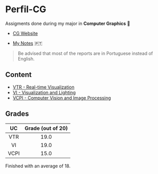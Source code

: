 # Perfil-CG

Assigments done during my major in **Computer Graphics** 👾

* [CG Website](https://uce-cg.di.uminho.pt/)

* [My Notes](https://wide-joke-855.notion.site/Computa-o-Gr-fica-MEI-ddc429380c654a6dbb7897194b0542c1) 🇵🇹

> Be advised that most of the reports are in Portuguese instead of English.

## Content

* [VTR - Real-time Visualization](https://github.com/RuiArmada/Perfil-CG/tree/main/VTR)
* [VI - Visualization and Lighting](https://github.com/RuiArmada/Perfil-CG/tree/main/VI)
* [VCPI - Computer Vision and Image Processing](https://github.com/RuiArmada/Perfil-CG/tree/main/VCPI)

## Grades

| UC | Grade (out of 20) |
| :---: | :---: |
| VTR | 19.0 |
| VI | 19.0 |
| VCPI | 15.0 |

Finished with an average of 18.
